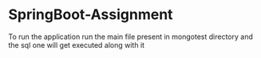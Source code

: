 # SpringBoot-Assignment
To run the application run the main file present in mongotest directory and the sql one will get executed along with it
